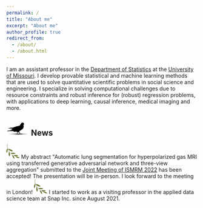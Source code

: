 ```yaml
---
permalink: /
title: "About me"
excerpt: "About me"
author_profile: true
redirect_from: 
  - /about/
  - /about.html
---
```


I am an assistant professor in the <a href="https://stat.missouri.edu" target="_blank">Department of Statistics</a> at the <a href="https://missouri.edu" target="_blank">University of Missouri</a>. I develop provable statistical and machine learning methods that are used to solve quantitative scientific problems in social science and engineering. I specialize in solving computational challenges due to resource constraints and robust inference for (robust) regression problems, with applications to deep learning, causal inference, medical imaging and more. 

<img src="images/pigeon2.png" alt="drawing" width="60"/> News 
------

<img src="images/olivebranch.jpg" alt="drawing" width="35"/> 
My abstract "Automatic lung segmentation for hyperpolarized gas MRI using transferred generative adversarial network and three-view aggregation" submitted to the <a href="https://www.ismrm.org/22m/" target="_blank">Joint Meeting of ISMRM 2022</a> has been accepted! The presentation will be in-person. I look forward to the meeting in London!

<img src="images/olivebranch.jpg" alt="drawing" width="35"/> 
I started to work as a visiting professor in the applied data science team at Snap Inc. since August 2021.

<!-- <img src="images/olivebranch.jpg" alt="drawing" width="35"/>
I will give a talk in the Department of Psychological Sciences at MU at 12 pm on Nov. 19 on my work on quantile regression and extensions. The Zoom link will be available soon. -->

<!-- <img src="images/olivebranch.jpg" alt="drawing" width="35"/>
I organized a virtual session in <a href="https://symposium2021.icsa.org" target="_blank"> ICSA 2021</a> between 2--3:40 PM ET on September 14, 2021.
We were fortunate to have three excellent speakers: Dr. Arun Kumar (CMU), Dr. Lucy Gau (University of Waterloo) and Dr. Samuel Davenport (UCSD), who will speak on latest development of selective inference. Recording will be available soon for registered participants. -->
